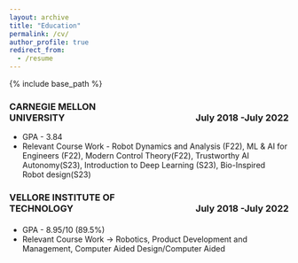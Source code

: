 ```yaml
---
layout: archive
title: "Education"
permalink: /cv/
author_profile: true
redirect_from:
  - /resume
---
```


{% include base_path %}

<p><h3><span style="text-align:left; display:inline-block; width:50%;">CARNEGIE MELLON UNIVERSITY</span><span style="text-align:right; display:inline-block; width:50%;">July 2018 -July 2022</span></h3></p>

  *  GPA - 3.84 
  *  Relevant Course Work - Robot Dynamics and Analysis (F22), ML & AI for Engineers (F22), Modern Control Theory(F22), Trustworthy AI Autonomy(S23), Introduction to Deep Learning (S23), Bio-Inspired Robot design(S23)



<p><h3><span style="text-align:left; display:inline-block; width:50%;">VELLORE INSTITUTE OF TECHNOLOGY</span><span style="text-align:right; display:inline-block; width:50%;">July 2018 -July 2022</span></h3></p>
<h4></h4>

  *  GPA - 8.95/10 (89.5%)
  *  Relevant Course Work -> Robotics, Product Development and Management, Computer Aided Design/Computer Aided